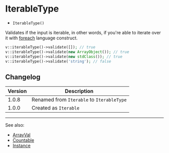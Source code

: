 # IterableType

- `IterableType()`

Validates if the input is iterable, in other words, if you're able to iterate
over it with [foreach](http://php.net/foreach) language construct.

```php
v::iterableType()->validate([]); // true
v::iterableType()->validate(new ArrayObject()); // true
v::iterableType()->validate(new stdClass()); // true
v::iterableType()->validate('string'); // false
```

## Changelog

Version | Description
--------|-------------
  1.0.8 | Renamed from `Iterable` to `IterableType`
  1.0.0 | Created as `Iterable`

***
See also:

- [ArrayVal](ArrayVal.md)
- [Countable](Countable.md)
- [Instance](Instance.md)
